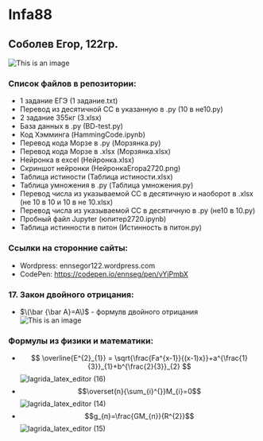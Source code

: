 # Infa88
## Соболев Егор, 122гр.
![This is an image](https://islam.ru/sites/default/files/img/veroeshenie/2011/12/Allah_vahid01.jpg)
### Список файлов в репозитории:
- 1 задание ЕГЭ (1 задание.txt)
- Перевод из десятичной СС в указанную в .py (10 в не10.py)
- 2 задание 355кг (3.xlsx)
- База данных в .py (BD-test.py)
- Код Хэмминга (HammingCode.ipynb)
- Перевод кода Морзе в .py (Морзянка.py)
- Перевод кода Морзе в .xlsx (Морзянка.xlsx)
- Нейронка в excel (Нейронка.xlsx)
- Скриншот нейронки (НейронкаЕгора2720.png)
- Таблица истиности (Таблица истиности.xlsx)
- Таблица умножения в .py (Таблица умножения.py)
- Перевод числа из указываемой СС в десятичную и наоборот в .xlsx (не 10 в 10 и 10 в не 10.xlsx)
- Перевод числа из указываемой СС в десятичную в .py (не10 в 10.py)
- Пробный файл Jupyter (юпитер2720.ipynb)
- Таблица истинности в питон (Истинность в питон.py)
### Ссылки на сторонние сайты:
- Wordpress: ennsegor122.wordpress.com
- CodePen: https://codepen.io/ennseg/pen/vYjPmbX
### 17. Закон двойного отрицания:
-  $\(\bar {\bar A}=A\)$ - формулв двойного отрицания
![This is an image](https://wikimedia.org/api/rest_v1/media/math/render/svg/4da19b846dd66b8cce81ed68580f446d6143d4b3)
### Формулы из физики и математики:
- $$ \overline{E^{2}_{1}} = \sqrt{\frac{Fa^{x-1}}{(x-1)x}}+a^{\frac{1}{3}}_{1}+b^{\frac{2}{3}}_{2} $$
![lagrida_latex_editor (16)](https://user-images.githubusercontent.com/114716799/201264520-7e83c790-5809-4e54-9d4b-b41ef25d3969.png)
- $$\overset{n}{\sum_{i}^{}}M_{i}=0$$
![lagrida_latex_editor (14)](https://user-images.githubusercontent.com/114716799/201260469-6990cce8-1232-496b-97de-01278aa0687e.png)
- $$g_{п}=\frac{GM_{п}}{R^{2}}$$
![lagrida_latex_editor (15)](https://user-images.githubusercontent.com/114716799/201260531-7ce18bf0-5df9-4300-b400-047808fe4560.png)
